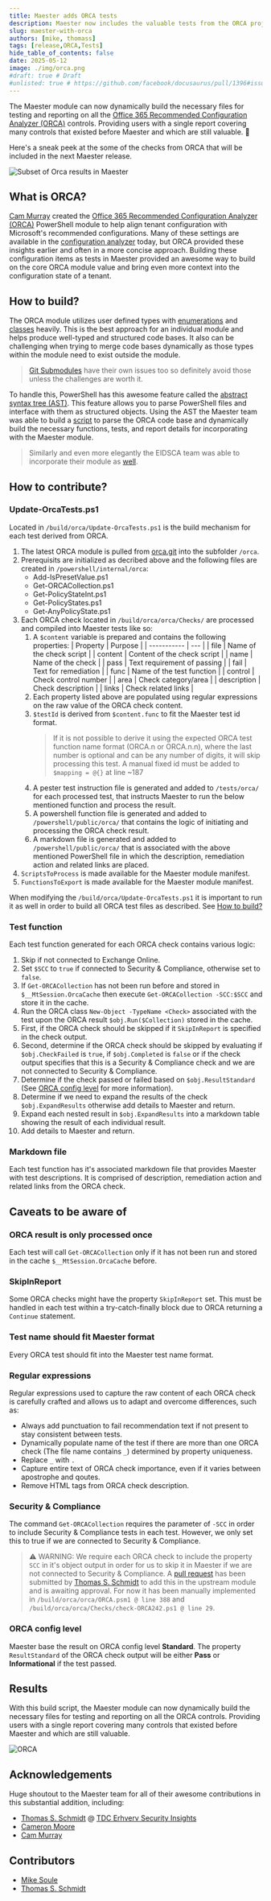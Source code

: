```yaml
---
title: Maester adds ORCA tests
description: Maester now includes the valuable tests from the ORCA project
slug: maester-with-orca
authors: [mike, thomass]
tags: [release,ORCA,Tests]
hide_table_of_contents: false
date: 2025-05-12
image: ./img/orca.png
#draft: true # Draft
#unlisted: true # https://github.com/facebook/docusaurus/pull/1396#issuecomment-487561180
---
```


The Maester module can now dynamically build the necessary files for testing and reporting on all the [Office 365 Recommended Configuration Analyzer (ORCA)](https://github.com/cammurray/orca) controls. Providing users with a single report covering many controls that existed before Maester and which are still valuable. 🚀

<!-- truncate -->

Here's a sneak peek at the some of the checks from ORCA that will be included in the next Maester release.

![Subset of Orca results in Maester](img/maester-results.png)

## What is ORCA?

[Cam Murray](https://github.com/cammurray) created the [Office 365 Recommended Configuration Analyzer (ORCA)](https://github.com/cammurray/orca) PowerShell module to help align tenant configuration with Microsoft's recommended configurations. Many of these settings are available in the [configuration analyzer](https://learn.microsoft.com/en-us/defender-office-365/configuration-analyzer-for-security-policies) today, but ORCA provided these insights earlier and often in a more concise approach. Building these configuration items as tests in Maester provided an awesome way to build on the core ORCA module value and bring even more context into the configuration state of a tenant.

## How to build?

The ORCA module utilizes user defined types with [enumerations](https://learn.microsoft.com/en-us/powershell/module/microsoft.powershell.core/about/about_enum) and [classes](https://learn.microsoft.com/en-us/powershell/module/microsoft.powershell.core/about/about_classes) heavily. This is the best approach for an individual module and helps produce well-typed and structured code bases. It also can be challenging when trying to merge code bases dynamically as those types within the module need to exist outside the module.

> [Git Submodules](https://git-scm.com/book/en/v2/Git-Tools-Submodules) have their own issues too so definitely avoid those unless the challenges are worth it.

To handle this, PowerShell has this awesome feature called the [abstract syntax tree (AST)](https://learn.microsoft.com/en-us/dotnet/api/system.management.automation.language.ast). This feature allows you to parse PowerShell files and interface with them as structured objects. Using the AST the Maester team was able to build a [script](https://github.com/maester365/maester/blob/main/build/orca/Update-OrcaTests.ps1) to parse the ORCA code base and dynamically build the necessary functions, tests, and report details for incorporating with the Maester module.

> Similarly and even more elegantly the EIDSCA team was able to incorporate their module as [well](https://github.com/maester365/maester/blob/main/build/eidsca/Update-EidscaTests.ps1).

## How to contribute?

### Update-OrcaTests.ps1

Located in `/build/orca/Update-OrcaTests.ps1` is the build mechanism for each test derived from ORCA.

1. The latest ORCA module is pulled from [orca.git](https://github.com/cammurray/orca.git) into the subfolder `/orca`.
2. Prerequisits are initialized as decribed above and the following files are created in `/powershell/internal/orca`:
    - Add-IsPresetValue.ps1
    - Get-ORCACollection.ps1
    - Get-PolicyStateInt.ps1
    - Get-PolicyStates.ps1
    - Get-AnyPolicyState.ps1
3. Each ORCA check located in `/build/orca/orca/Checks/` are processed and compiled into Maester tests like so:
    1. A `$content` variable is prepared and contains the following properties:
        | Property | Purpose |
        | ----------- | --- |
        | file        | Name of the check script  |
        | content     | Content of the check script |
        | name        | Name of the check |
        | pass        | Text requirement of passing |
        | fail        | Text for remediation |
        | func        | Name of the test function |
        | control     | Check control number |
        | area        | Check category/area |
        | description | Check description |
        | links       | Check related links |
    2. Each property listed above are populated using regular expressions on the raw value of the ORCA check content.
    3. `$testId` is derived from `$content.func` to fit the Maester test id format.
        > If it is not possible to derive it using the expected ORCA test function name format (ORCA.n or ORCA.n.n), where the last number is optional and can be any number of digits, it will skip processing this test. A manual fixed id must be added to `$mapping = @{}` at line ~187
    4. A pester test instruction file is generated and added to `/tests/orca/` for each processed test, that instructs Maester to run the below mentioned function and process the result.
    5. A powershell function file is generated and added to `/powershell/public/orca/` that contains the logic of initiating and processing the ORCA check result.
    6. A markdown file is generated and added to `/powershell/public/orca/` that is associated with the above mentioned PowerShell file in which the description, remediation action and related links are placed.
4. `ScriptsToProcess` is made available for the Maester module manifest.
5. `FunctionsToExport` is made available for the Maester module manifest.

When modifying the `/build/orca/Update-OrcaTests.ps1` it is important to run it as well in order to build all ORCA test files as described. See [How to build?](#how-to-build)

### Test function

Each test function generated for each ORCA check contains various logic:

1. Skip if not connected to Exchange Online.
2. Set `$SCC` to `true` if connected to Security & Compliance, otherwise set to `false`.
3. If `Get-ORCACollection` has not been run before and stored in `$__MtSession.OrcaCache` then execute `Get-ORCACollection -SCC:$SCC` and store it in the cache.
4. Run the ORCA class `New-Object -TypeName <Check>` associated with the test upon the ORCA result `$obj.Run($Collection)` stored in the cache.
5. First, if the ORCA check should be skipped if it `SkipInReport` is specified in the check output.
6. Second, determine if the ORCA check should be skipped by evaluating if `$obj.CheckFailed` is `true`, if `$obj.Completed` is `false` or if the check output specifies that this is a Security & Compliance check and we are not connected to Security & Compliance.
7. Determine if the check passed or failed based on `$obj.ResultStandard` (See [ORCA config level](#orca-config-level) for more information).
8. Determine if we need to expand the results of the check `$obj.ExpandResults` otherwise add details to Maester and return.
9. Expand each nested result in `$obj.ExpandResults` into a markdown table showing the result of each individual result.
10. Add details to Maester and return.

### Markdown file

Each test function has it's associated markdown file that provides Maester with test descriptions. It is comprised of description, remediation action and related links from the ORCA check.

## Caveats to be aware of

### ORCA result is only processed once

Each test will call `Get-ORCACollection` only if it has not been run and stored in the cache `$__MtSession.OrcaCache` before.

### SkipInReport

Some ORCA checks might have the property `SkipInReport` set. This must be handled in each test within a try-catch-finally block due to ORCA returning a `Continue` statement.

### Test name should fit Maester format

Every ORCA test should fit into the Maester test name format.

### Regular expressions

Regular expressions used to capture the raw content of each ORCA check is carefully crafted and allows us to adapt and overcome differences, such as:

- Always add punctuation to fail recommendation text if not present to stay consistent between tests.
- Dynamically populate name of the test if there are more than one ORCA check (The file name contains `_`) determined by property uniqueness.
- Replace `_` with `.`
- Capture entire text of ORCA check importance, even if it varies between apostrophe and qoutes.
- Remove HTML tags from ORCA check description.

### Security & Compliance

The command `Get-ORCACollection` requires the parameter of `-SCC` in order to include Security & Compliance tests in each test. However, we only set this to true if we are connected to Security & Compliance.

> ⚠️ WARNING: We require each ORCA check to include the property `SCC` in it's object output in order for us to skip it in Maester if we are not connected to Security & Compliance. A [pull request](https://github.com/cammurray/orca/pull/326) has been submitted by [Thomas S. Schmidt](https://github.com/tdcthosc) to add this in the upstream module and is awaiting approval. For now it has been manually implemented in `/build/orca/orca/ORCA.psm1 @ line 388` and `/build/orca/orca/Checks/check-ORCA242.ps1 @ line 29`.

### ORCA config level

Maester base the result on ORCA config level **Standard**. The property `ResultStandard` of the ORCA check output will be either **Pass** or **Informational** if the test passed.

## Results

With this build script, the Maester module can now dynamically build the necessary files for testing and reporting on all the ORCA controls. Providing users with a single report covering many controls that existed before Maester and which are still valuable.

![ORCA](img/orca.png)

## Acknowledgements

Huge shoutout to the Maester team for all of their awesome contributions in this substantial addition, including:
* [Thomas S. Schmidt](https://github.com/tdcthosc) @ [TDC Erhverv Security Insights](https://tdc.dk/securityinsights/)
* [Cameron Moore](https://github.com/moorereason)
* [Cam Murray](https://github.com/cammurray)

## Contributors

- [Mike Soule](/blog/authors/mike)
- [Thomas S. Schmidt](/blog/authors/thomas)